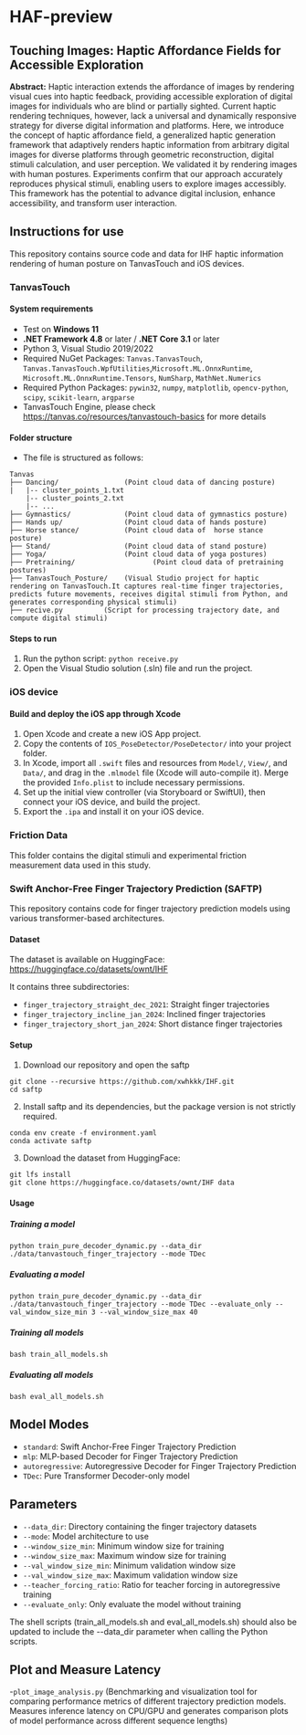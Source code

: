 # HAF-preview

## Touching Images: Haptic Affordance Fields for Accessible Exploration


**Abstract:** Haptic interaction extends the affordance of images by rendering visual cues into haptic feedback, providing accessible exploration of digital images for individuals who are blind or partially sighted. Current haptic rendering techniques, however, lack a universal and dynamically responsive strategy for diverse digital information and platforms. Here, we introduce the concept of haptic affordance field, a generalized  haptic generation framework that adaptively renders haptic information from arbitrary digital images for diverse platforms through geometric reconstruction, digital stimuli calculation, and user perception. We validated  it by rendering images with human postures. Experiments confirm that our approach accurately reproduces physical stimuli, enabling users to explore images accessibly. This framework has the potential to advance digital inclusion, enhance accessibility, and transform user interaction. 


## Instructions for use

This repository contains source code and data for IHF haptic information rendering of human posture on TanvasTouch and iOS devices.

### TanvasTouch
#### System requirements

- Test on **Windows 11**
- **.NET Framework 4.8** or later / **.NET Core 3.1** or later
- Python 3, Visual Studio 2019/2022
- Required NuGet Packages: `Tanvas.TanvasTouch`, `Tanvas.TanvasTouch.WpfUtilities`,`Microsoft.ML.OnnxRuntime`, `Microsoft.ML.OnnxRuntime.Tensors`, `NumSharp`, `MathNet.Numerics`
- Required Python Packages: `pywin32`, `numpy`, `matplotlib`, `opencv-python`, `scipy`, `scikit-learn`, `argparse`
- TanvasTouch Engine,  please check https://tanvas.co/resources/tanvastouch-basics for more details



#### Folder structure

- The file is structured as follows:

```
Tanvas
├── Dancing/                (Point cloud data of dancing posture)
|   |-- cluster_points_1.txt 
    |-- cluster_points_2.txt 
    |-- ...
├── Gymnastics/             (Point cloud data of gymnastics posture)
├── Hands up/               (Point cloud data of hands posture)
├── Horse stance/           (Point cloud data of  horse stance posture)
├── Stand/                  (Point cloud data of stand posture)
├── Yoga/                   (Point cloud data of yoga postures)
├── Pretraining/                   (Point cloud data of pretraining postures)
├── TanvasTouch_Posture/    (Visual Studio project for haptic rendering on TanvasTouch.It captures real-time finger trajectories, predicts future movements, receives digital stimuli from Python, and generates corresponding physical stimuli)
├── recive.py          (Script for processing trajectory date, and compute digital stimuli)

```

#### Steps to run

1. Run the python script: `python receive.py`
2. Open the Visual Studio solution (.sln) file and run the project.



### iOS device


#### Build and deploy the iOS app through Xcode

1. Open Xcode and create a new iOS App project.
2. Copy the contents of `IOS_PoseDetector/PoseDetector/` into your project folder.
3. In Xcode, import all `.swift` files and resources from `Model/`, `View/`, and `Data/`, and drag in the `.mlmodel` file (Xcode will auto-compile it). Merge the provided `Info.plist` to include necessary permissions.
4. Set up the initial view controller (via Storyboard or SwiftUI), then connect your iOS device, and build the project.
5. Export the `.ipa` and install it on your iOS device.

### Friction Data
This folder contains the digital stimuli and experimental friction measurement data used in this study.

### Swift Anchor-Free Finger Trajectory Prediction  (SAFTP)

This repository contains code for finger trajectory prediction models using various transformer-based architectures.

#### Dataset

The dataset is available on HuggingFace: [<https://huggingface.co/datasets/ownt/IHF>](<https://huggingface.co/datasets/ownt/IHF>)

It contains three subdirectories:
- `finger_trajectory_straight_dec_2021`: Straight finger trajectories
- `finger_trajectory_incline_jan_2024`: Inclined finger trajectories
- `finger_trajectory_short_jan_2024`: Short distance finger trajectories

#### Setup

1. Download our repository and open the saftp

```angular2html
git clone --recursive https://github.com/xwhkkk/IHF.git
cd saftp
```

2. Install saftp and its dependencies, but the package version is not strictly required.
```angular2html
conda env create -f environment.yaml
conda activate saftp
```

3. Download the dataset from HuggingFace:

```angular2html
git lfs install
git clone https://huggingface.co/datasets/ownt/IHF data
```


#### Usage

##### Training a model

```angular2html
python train_pure_decoder_dynamic.py --data_dir ./data/tanvastouch_finger_trajectory --mode TDec
```

##### Evaluating a model

```angular2html
python train_pure_decoder_dynamic.py --data_dir ./data/tanvastouch_finger_trajectory --mode TDec --evaluate_only --val_window_size_min 3 --val_window_size_max 40
```

##### Training all models

```angular2html
bash train_all_models.sh
```


##### Evaluating all models

```angular2html
bash eval_all_models.sh
```

## Model Modes
- `standard`: Swift Anchor-Free Finger Trajectory Prediction
- `mlp`: MLP-based Decoder for Finger Trajectory Prediction
- `autoregressive`: Autoregressive Decoder for Finger Trajectory Prediction
- `TDec`: Pure Transformer Decoder-only model

## Parameters

- `--data_dir`: Directory containing the finger trajectory datasets
- `--mode`: Model architecture to use
- `--window_size_min`: Minimum window size for training
- `--window_size_max`: Maximum window size for training
- `--val_window_size_min`: Minimum validation window size
- `--val_window_size_max`: Maximum validation window size
- `--teacher_forcing_ratio`: Ratio for teacher forcing in autoregressive training
- `--evaluate_only`: Only evaluate the model without training

The shell scripts (train_all_models.sh and eval_all_models.sh) should also be updated to include the --data_dir parameter when calling the Python scripts.

## Plot and Measure Latency

-`plot_image_analysis.py`   (Benchmarking and visualization tool for comparing performance metrics of different trajectory prediction models. Measures inference latency on CPU/GPU and generates comparison plots of model performance across different sequence lengths)
